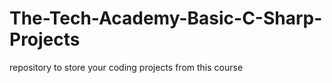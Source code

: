 # The-Tech-Academy-Basic-C-Sharp-Projects
repository to store your coding projects from this course
